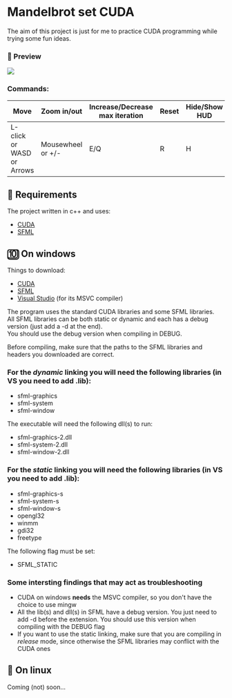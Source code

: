 # Mandelbrot set CUDA
The aim of this project is just for me to practice CUDA programming while trying some fun ideas.

### :eyes: Preview
![](graphics/vid/demo.gif)

### Commands:
| Move | Zoom in/out | Increase/Decrease max iteration | Reset | Hide/Show HUD |
| --- | --- | --- | --- | --- |
| L-click or WASD or Arrows| Mousewheel or +/- | E/Q | R | H |

## :wrench: Requirements
The project written in c++ and uses:
- [CUDA](https://developer.nvidia.com/cuda-zone) 
- [SFML](https://www.sfml-dev.org/index.php)

## :keycap_ten: On windows
Things to download:
- [CUDA](https://developer.nvidia.com/cuda-downloads)
- [SFML](https://www.sfml-dev.org/download.php)
- [Visual Studio](https://visualstudio.microsoft.com/it/downloads/) (for its MSVC compiler)

The program uses the standard CUDA libraries and some SFML libraries.  
All SFML libraries can be both static or dynamic and each has a debug version (just add a -d at the end).  
You should use the debug version when compiling in DEBUG.

Before compiling, make sure that the paths to the SFML libraries and headers you downloaded are correct.

### For the _dynamic_ linking you will need the following libraries (in VS you need to add .lib):
- sfml-graphics
- sfml-system
- sfml-window

The executable will need the following dll(s) to run:
- sfml-graphics-2.dll
- sfml-system-2.dll
- sfml-window-2.dll

### For the _static_ linking you will need the following libraries (in VS you need to add .lib):
- sfml-graphics-s
- sfml-system-s
- sfml-window-s
- opengl32
- winmm
- gdi32
- freetype

The following flag must be set:
- SFML_STATIC

### **Some intersting findings that may act as troubleshooting**
- CUDA on windows **needs** the MSVC compiler, so you don't have the choice to use mingw
- All the lib(s) and dll(s) in SFML have a debug version. You just need to add -d before the extension. You should use this version when compiling with the DEBUG flag
- If you want to use the static linking, make sure that you are compiling in _release_ mode, since otherwise the SFML libraries may conflict with the CUDA ones

## :penguin: On linux
Coming (not) soon...
